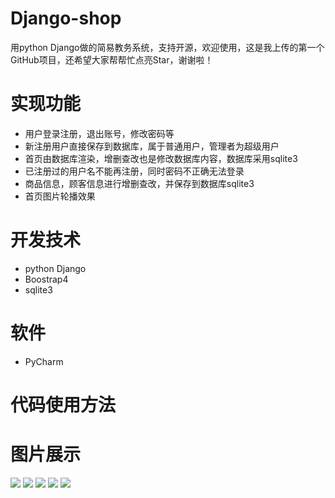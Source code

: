 # Django-shop
用python Django做的简易教务系统，支持开源，欢迎使用，这是我上传的第一个GitHub项目，还希望大家帮帮忙点亮Star，谢谢啦！

# 实现功能
 - 用户登录注册，退出账号，修改密码等
 - 新注册用户直接保存到数据库，属于普通用户，管理者为超级用户
 - 首页由数据库渲染，增删查改也是修改数据库内容，数据库采用sqlite3
 - 已注册过的用户名不能再注册，同时密码不正确无法登录
 - 商品信息，顾客信息进行增删查改，并保存到数据库sqlite3
 - 首页图片轮播效果
 
 # 开发技术
 - python  Django
 - Boostrap4
 - sqlite3
 
 # 软件 
 - PyCharm
 
 # 代码使用方法
 
 
 # 图片展示
![](https://img-blog.csdnimg.cn/20200628113210464.gif)
![](https://img-blog.csdnimg.cn/20200628113209265.gif)
![](https://img-blog.csdnimg.cn/20200628113208923.gif)
![](https://img-blog.csdnimg.cn/20200628113208571.gif)
![](https://img-blog.csdnimg.cn/20200628113530481.gif)
